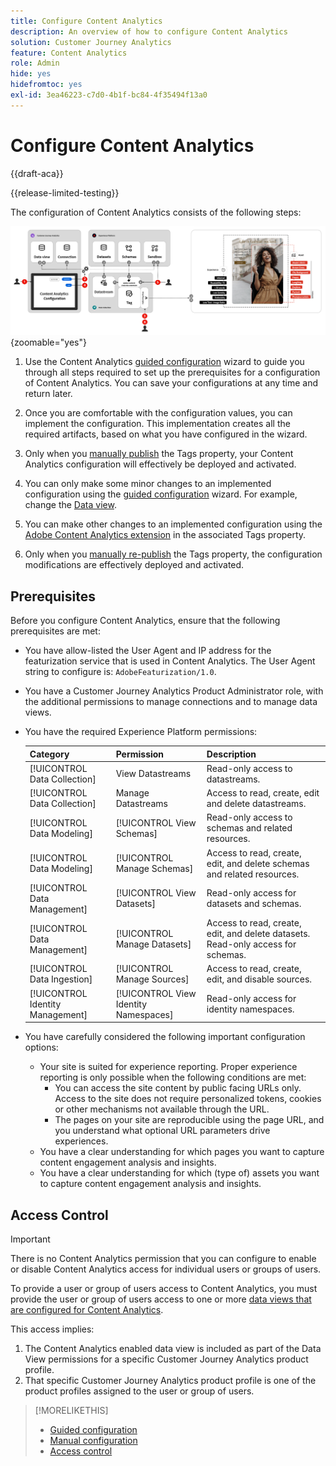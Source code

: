 ```yaml
---
title: Configure Content Analytics
description: An overview of how to configure Content Analytics
solution: Customer Journey Analytics
feature: Content Analytics
role: Admin
hide: yes
hidefromtoc: yes
exl-id: 3ea46223-c7d0-4b1f-bc84-4f35494f13a0
---
```

# Configure Content Analytics

{{draft-aca}}

{{release-limited-testing}}

The configuration of Content Analytics consists of the following steps:

![Configuration of Content Analytics](../assets/aca-configuration.svg){zoomable="yes"}

1. Use the Content Analytics [guided configuration](guided.md) wizard to guide you through all steps required to set up the prerequisites for a configuration of Content Analytics. You can save your configurations at any time and return later.
1. Once you are comfortable with the configuration values, you can implement the configuration. This implementation creates all the required artifacts, based on what you have configured in the wizard. 
1. Only when you [manually publish](manual.md) the Tags property, your Content Analytics configuration will effectively be deployed and activated.

1. You can only make some minor changes to an implemented configuration using the [guided configuration](guided.md) wizard. For example, change the [Data view](/help/data-views/data-views.md).
1. You can make other changes to an implemented configuration using the [Adobe Content Analytics extension](https://experienceleague.adobe.com/en/docs/experience-platform/tags/extensions/client/content-analytics/overview) in the associated Tags property.
1. Only when you [manually re-publish](manual.md) the Tags property, the configuration modifications are effectively deployed and activated.


## Prerequisites

Before you configure Content Analytics, ensure that the following prerequisites are met:

* You have allow-listed the User Agent and IP address for the featurization service that is used in Content Analytics. The User Agent string to configure is: <code>AdobeFeaturization/1.0</code>.
* You have a Customer Journey Analytics Product Administrator role, with the additional permissions to manage connections and to manage data views. 
* You have the required Experience Platform permissions:
  
   | Category | Permission | Description |
   |---|---|---|
   | [!UICONTROL Data Collection] | View Datastreams | Read-only access to datastreams. |
   | [!UICONTROL Data Collection] | Manage Datastreams | Access to read, create, edit and delete datastreams. |
   | [!UICONTROL Data Modeling] | [!UICONTROL View Schemas] | Read-only access to schemas and related resources. |
   | [!UICONTROL Data Modeling] | [!UICONTROL Manage Schemas] | Access to read, create, edit, and delete schemas and related resources. |
   | [!UICONTROL Data Management] | [!UICONTROL View Datasets] | Read-only access for datasets and schemas. |
   | [!UICONTROL Data Management] | [!UICONTROL Manage Datasets] | Access to read, create, edit, and delete datasets. Read-only access for schemas. |
   | [!UICONTROL Data Ingestion] | [!UICONTROL Manage Sources] | Access to read, create, edit, and disable sources. |
   | [!UICONTROL Identity Management] | [!UICONTROL View Identity Namespaces] | Read-only access for identity namespaces. |

* You have carefully considered the following important configuration options:

  * Your site is suited for experience reporting. Proper experience reporting is only possible when the following conditions are met:
     * You can access the site content by public facing URLs only. Access to the site does not require personalized tokens, cookies or other mechanisms not available through the URL.
     * The pages on your site are reproducible using the page URL, and you understand what optional URL parameters drive experiences.
  * You have a clear understanding for which pages you want to capture content engagement analysis and insights.
  * You have a clear understanding for which (type of) assets you want to capture content engagement analysis and insights.


## Access Control

>[!IMPORTANT]
>
>There is no Content Analytics permission that you can configure to enable or disable Content Analytics access for individual users or groups of users.
>

To provide a user or group of users access to Content Analytics, you must provide the user or group of users access to one or more [data views that are configured for Content Analytics](guided.md#data-view).

This access implies:

1. The Content Analytics enabled data view is included as part of the Data View permissions for a specific Customer Journey Analytics product profile.
1. That specific Customer Journey Analytics product profile is one of the product profiles assigned to the user or group of users.

>[!MORELIKETHIS]
>
>* [Guided configuration](guided.md)
>* [Manual configuration](manual.md)
>* [Access control](/help/technotes/access-control.md)
>
